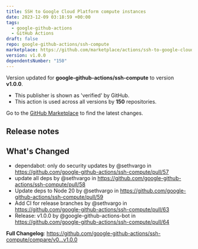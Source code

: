 ```yaml
---
title: SSH to Google Cloud Platform compute instances
date: 2023-12-09 03:18:59 +00:00
tags:
  - google-github-actions
  - GitHub Actions
draft: false
repo: google-github-actions/ssh-compute
marketplace: https://github.com/marketplace/actions/ssh-to-google-cloud-platform-compute-instances
version: v1.0.0
dependentsNumber: "150"
---
```



Version updated for **google-github-actions/ssh-compute** to version **v1.0.0**.
- This publisher is shown as 'verified' by GitHub.
- This action is used across all versions by **150** repositories.

Go to the [GitHub Marketplace](https://github.com/marketplace/actions/ssh-to-google-cloud-platform-compute-instances) to find the latest changes.

## Release notes

## What's Changed
* dependabot: only do security updates by @sethvargo in https://github.com/google-github-actions/ssh-compute/pull/57
* update all deps by @sethvargo in https://github.com/google-github-actions/ssh-compute/pull/58
* Update deps to Node 20 by @sethvargo in https://github.com/google-github-actions/ssh-compute/pull/59
* Add CI for release branches by @sethvargo in https://github.com/google-github-actions/ssh-compute/pull/63
* Release: v1.0.0 by @google-github-actions-bot in https://github.com/google-github-actions/ssh-compute/pull/64


**Full Changelog**: https://github.com/google-github-actions/ssh-compute/compare/v0...v1.0.0
